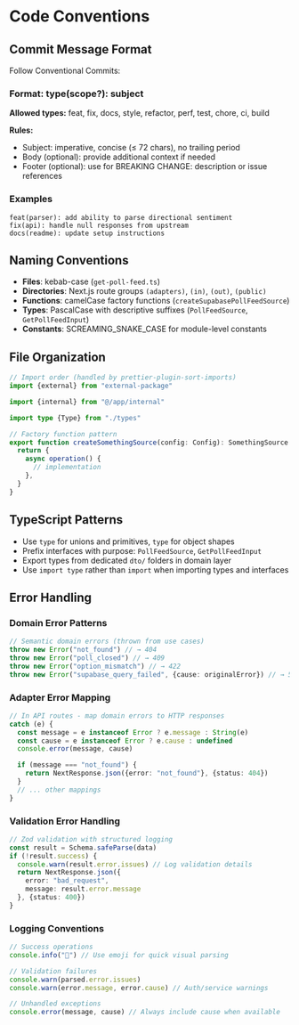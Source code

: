 # Code Conventions

## Commit Message Format

Follow Conventional Commits:

### Format: type(scope?): subject

**Allowed types:** feat, fix, docs, style, refactor, perf, test, chore, ci, build

**Rules:**

- Subject: imperative, concise (≤ 72 chars), no trailing period
- Body (optional): provide additional context if needed
- Footer (optional): use for BREAKING CHANGE: description or issue references

### Examples

```
feat(parser): add ability to parse directional sentiment
fix(api): handle null responses from upstream
docs(readme): update setup instructions
```

## Naming Conventions

- **Files**: kebab-case (`get-poll-feed.ts`)
- **Directories**: Next.js route groups `(adapters)`, `(in)`, `(out)`, `(public)`
- **Functions**: camelCase factory functions (`createSupabasePollFeedSource`)
- **Types**: PascalCase with descriptive suffixes (`PollFeedSource`, `GetPollFeedInput`)
- **Constants**: SCREAMING_SNAKE_CASE for module-level constants

## File Organization

```typescript
// Import order (handled by prettier-plugin-sort-imports)
import {external} from "external-package"

import {internal} from "@/app/internal"

import type {Type} from "./types"

// Factory function pattern
export function createSomethingSource(config: Config): SomethingSource {
  return {
    async operation() {
      // implementation
    },
  }
}
```

## TypeScript Patterns

- Use `type` for unions and primitives, `type` for object shapes
- Prefix interfaces with purpose: `PollFeedSource`, `GetPollFeedInput`
- Export types from dedicated `dto/` folders in domain layer
- Use `import type` rather than `import` when importing types and interfaces

## Error Handling

### Domain Error Patterns

```typescript
// Semantic domain errors (thrown from use cases)
throw new Error("not_found") // → 404
throw new Error("poll_closed") // → 409
throw new Error("option_mismatch") // → 422
throw new Error("supabase_query_failed", {cause: originalError}) // → 503
```

### Adapter Error Mapping

```typescript
// In API routes - map domain errors to HTTP responses
catch (e) {
  const message = e instanceof Error ? e.message : String(e)
  const cause = e instanceof Error ? e.cause : undefined
  console.error(message, cause)

  if (message === "not_found") {
    return NextResponse.json({error: "not_found"}, {status: 404})
  }
  // ... other mappings
}
```

### Validation Error Handling

```typescript
// Zod validation with structured logging
const result = Schema.safeParse(data)
if (!result.success) {
  console.warn(result.error.issues) // Log validation details
  return NextResponse.json({
    error: "bad_request",
    message: result.error.message
  }, {status: 400})
}
```

### Logging Conventions

```typescript
// Success operations
console.info("🎉") // Use emoji for quick visual parsing

// Validation failures
console.warn(parsed.error.issues)
console.warn(error.message, error.cause) // Auth/service warnings

// Unhandled exceptions
console.error(message, cause) // Always include cause when available
```
